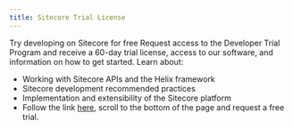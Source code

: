 ```yaml
---
title: Sitecore Trial License
---
```

Try developing on Sitecore for free
Request access to the Developer Trial Program and receive a 60-day trial license, access to our software, and information on how to get started. Learn about:

* Working with Sitecore APIs and the Helix framework
* Sitecore development recommended practices
* Implementation and extensibility of the Sitecore platform
* Follow the link [here](https://www.sitecore.net/getting-started/implementation/developing-on-sitecore), scroll to the bottom of the page and request a free trial.